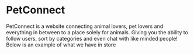 # PetConnect

PetConnect is a website connecting animal lovers, pet lovers and everything in between to a place solely for animals. Giving you the ability to follow users, sort by categories and even chat with like minded people! Below is an example of what we have in store